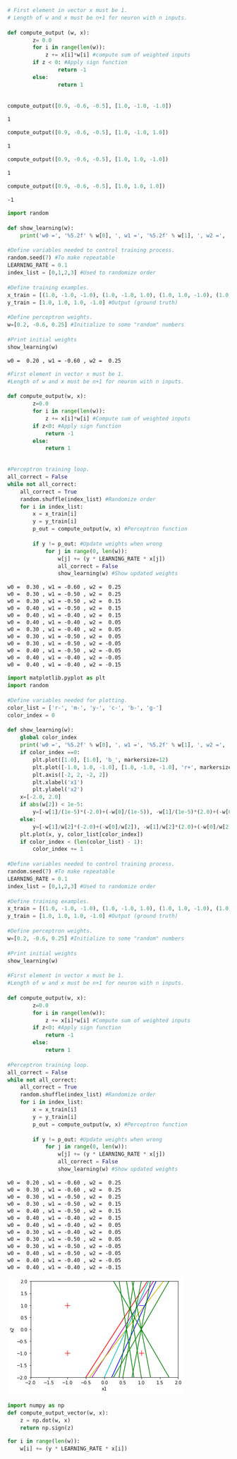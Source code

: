 ```python
# First element in vector x must be 1.
# Length of w and x must be n+1 for neuron with n inputs.

def compute_output (w, x):
        z= 0.0
        for i in range(len(w)):
            z += x[i]*w[i] #compute sum of weighted inputs
        if z < 0: #Apply sign function
                return -1
        else:
                return 1
            
```


```python
compute_output([0.9, -0.6, -0.5], [1.0, -1.0, -1.0])
```




    1




```python
compute_output([0.9, -0.6, -0.5], [1.0, -1.0, 1.0])
```




    1




```python
compute_output([0.9, -0.6, -0.5], [1.0, 1.0, -1.0])
```




    1




```python
compute_output([0.9, -0.6, -0.5], [1.0, 1.0, 1.0])
```




    -1




```python
import random

def show_learning(w):
    print('w0 =', '%5.2f' % w[0], ', w1 =', '%5.2f' % w[1], ', w2 =', '%5.2f' % w[2])
    
#Define variables needed to control training process.
random.seed(7) #To make repeatable
LEARNING_RATE = 0.1
index_list = [0,1,2,3] #Used to randomize order

#Define training examples.
x_train = [(1.0, -1.0, -1.0), (1.0, -1.0, 1.0), (1.0, 1.0, -1.0), (1.0, 1.0, 1.0)] #Inputs
y_train = [1.0, 1.0, 1.0, -1.0] #Output (ground truth)
            
#Define perceptron weights.
w=[0.2, -0.6, 0.25] #Initialize to some "random" numbers

#Print initial weights
show_learning(w)        
```

    w0 =  0.20 , w1 = -0.60 , w2 =  0.25
    


```python
#First element in vector x must be 1.
#Length of w and x must be n+1 for neuron with n inputs.

def compute_output(w, x):
        z=0.0
        for i in range(len(w)):
            z += x[i]*w[i] #Compute sum of weighted inputs
        if z<0: #Apply sign function
            return -1
        else:
            return 1
        
```


```python
#Perceptron training loop.
all_correct = False
while not all_correct:
    all_correct = True
    random.shuffle(index_list) #Randomize order
    for i in index_list:
        x = x_train[i]
        y = y_train[i]
        p_out = compute_output(w, x) #Perceptron function
        
        if y != p_out: #Update weights when wrong
            for j in range(0, len(w)):
                w[j] += (y * LEARNING_RATE * x[j])
                all_correct = False
                show_learning(w) #Show updated weights
```

    w0 =  0.30 , w1 = -0.60 , w2 =  0.25
    w0 =  0.30 , w1 = -0.50 , w2 =  0.25
    w0 =  0.30 , w1 = -0.50 , w2 =  0.15
    w0 =  0.40 , w1 = -0.50 , w2 =  0.15
    w0 =  0.40 , w1 = -0.40 , w2 =  0.15
    w0 =  0.40 , w1 = -0.40 , w2 =  0.05
    w0 =  0.30 , w1 = -0.40 , w2 =  0.05
    w0 =  0.30 , w1 = -0.50 , w2 =  0.05
    w0 =  0.30 , w1 = -0.50 , w2 = -0.05
    w0 =  0.40 , w1 = -0.50 , w2 = -0.05
    w0 =  0.40 , w1 = -0.40 , w2 = -0.05
    w0 =  0.40 , w1 = -0.40 , w2 = -0.15
    


```python
import matplotlib.pyplot as plt
import random

#Define variables needed for plotting.
color_list = ['r-', 'm-', 'y-', 'c-', 'b-', 'g-']
color_index = 0

def show_learning(w):
    global color_index
    print('w0 =', '%5.2f' % w[0], ', w1 =', '%5.2f' % w[1], ', w2 =', '%5.2f' % w[2])
    if color_index ==0:
        plt.plot([1.0], [1.0], 'b_', markersize=12)
        plt.plot([-1.0, 1.0, -1.0], [1.0, -1.0, -1.0], 'r+', markersize=12)
        plt.axis([-2, 2, -2, 2])
        plt.xlabel('x1')
        plt.ylabel('x2')
    x=[-2.0, 2.0]
    if abs(w[2]) < 1e-5:
        y=[-w[1]/(1e-5)*(-2.0)+(-w[0]/(1e-5)), -w[1]/(1e-5)*(2.0)+(-w[0]/(1e-5))]
    else:
        y=[-w[1]/w[2]*(-2.0)+(-w[0]/w[2]), -w[1]/w[2]*(2.0)+(-w[0]/w[2])]  
    plt.plot(x, y, color_list[color_index])
    if color_index < (len(color_list) - 1):
        color_index += 1
        
#Define variables needed to control training process.
random.seed(7) #To make repeatable
LEARNING_RATE = 0.1
index_list = [0,1,2,3] #Used to randomize order

#Define training examples.
x_train = [(1.0, -1.0, -1.0), (1.0, -1.0, 1.0), (1.0, 1.0, -1.0), (1.0, 1.0, 1.0)] #Inputs
y_train = [1.0, 1.0, 1.0, -1.0] #Output (ground truth)
            
#Define perceptron weights.
w=[0.2, -0.6, 0.25] #Initialize to some "random" numbers

#Print initial weights
show_learning(w)  

#First element in vector x must be 1.
#Length of w and x must be n+1 for neuron with n inputs.

def compute_output(w, x):
        z=0.0
        for i in range(len(w)):
            z += x[i]*w[i] #Compute sum of weighted inputs
        if z<0: #Apply sign function
            return -1
        else:
            return 1
        
#Perceptron training loop.
all_correct = False
while not all_correct:
    all_correct = True
    random.shuffle(index_list) #Randomize order
    for i in index_list:
        x = x_train[i]
        y = y_train[i]
        p_out = compute_output(w, x) #Perceptron function
        
        if y != p_out: #Update weights when wrong
            for j in range(0, len(w)):
                w[j] += (y * LEARNING_RATE * x[j])
                all_correct = False
                show_learning(w) #Show updated weights

```

    w0 =  0.20 , w1 = -0.60 , w2 =  0.25
    w0 =  0.30 , w1 = -0.60 , w2 =  0.25
    w0 =  0.30 , w1 = -0.50 , w2 =  0.25
    w0 =  0.30 , w1 = -0.50 , w2 =  0.15
    w0 =  0.40 , w1 = -0.50 , w2 =  0.15
    w0 =  0.40 , w1 = -0.40 , w2 =  0.15
    w0 =  0.40 , w1 = -0.40 , w2 =  0.05
    w0 =  0.30 , w1 = -0.40 , w2 =  0.05
    w0 =  0.30 , w1 = -0.50 , w2 =  0.05
    w0 =  0.30 , w1 = -0.50 , w2 = -0.05
    w0 =  0.40 , w1 = -0.50 , w2 = -0.05
    w0 =  0.40 , w1 = -0.40 , w2 = -0.05
    w0 =  0.40 , w1 = -0.40 , w2 = -0.15
    


    
![png](output_8_1.png)
    



```python
import numpy as np
def compute_output_vector(w, x):
    z = np.dot(w, x)
    return np.sign(z)
```


```python
for i in range(len(w)):
    w[i] += (y * LEARNING_RATE * x[i])
```


```python

```
